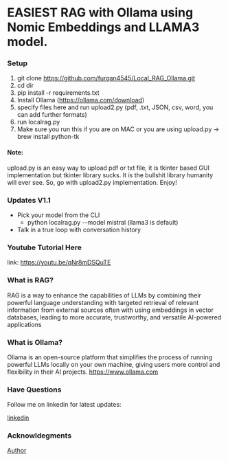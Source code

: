 # EASIEST RAG with Ollama using Nomic Embeddings and LLAMA3 model.

### Setup

1. git clone https://github.com/furqan4545/Local_RAG_Ollama.git
2. cd dir
3. pip install -r requirements.txt
4. Install Ollama (https://ollama.com/download)
5. specify files here and run upload2.py (pdf, .txt, JSON, csv, word, you can add further formats)
6. run localrag.py
7. Make sure you run this if you are on MAC or you are using upload.py -> brew install python-tk

#### Note:

upload.py is an easy way to upload pdf or txt file, it is tkinter based GUI implementation but tkinter library sucks. It is the bullshit library humanity will ever see. So, go with upload2.py implementation. Enjoy!

### Updates V1.1

- Pick your model from the CLI
  - python localrag.py --model mistral (llama3 is default)
- Talk in a true loop with conversation history

### Youtube Tutorial Here

link: https://youtu.be/qNr8mDSQuTE

### What is RAG?

RAG is a way to enhance the capabilities of LLMs by combining their powerful language understanding with targeted retrieval of relevant information from external sources often with using embeddings in vector databases, leading to more accurate, trustworthy, and versatile AI-powered applications

### What is Ollama?

Ollama is an open-source platform that simplifies the process of running powerful LLMs locally on your own machine, giving users more control and flexibility in their AI projects. https://www.ollama.com

### Have Questions

Follow me on linkedin for latest updates:

[linkedin](https://www.linkedin.com/in/iamfurqanalii/)

### Acknowldegments

[Author](https://github.com/AllAboutAI-YT/easy-local-rag/tree/main)
